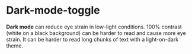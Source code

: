 # Dark-mode-toggle
**Dark mode** can reduce eye strain in low-light conditions. 100% contrast (white on a black background) can be harder to read and cause more eye strain. It can be harder to read long chunks of text with a light-on-dark theme.
